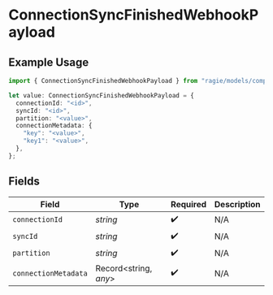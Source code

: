# ConnectionSyncFinishedWebhookPayload

## Example Usage

```typescript
import { ConnectionSyncFinishedWebhookPayload } from "ragie/models/components";

let value: ConnectionSyncFinishedWebhookPayload = {
  connectionId: "<id>",
  syncId: "<id>",
  partition: "<value>",
  connectionMetadata: {
    "key": "<value>",
    "key1": "<value>",
  },
};
```

## Fields

| Field                 | Type                  | Required              | Description           |
| --------------------- | --------------------- | --------------------- | --------------------- |
| `connectionId`        | *string*              | :heavy_check_mark:    | N/A                   |
| `syncId`              | *string*              | :heavy_check_mark:    | N/A                   |
| `partition`           | *string*              | :heavy_check_mark:    | N/A                   |
| `connectionMetadata`  | Record<string, *any*> | :heavy_check_mark:    | N/A                   |